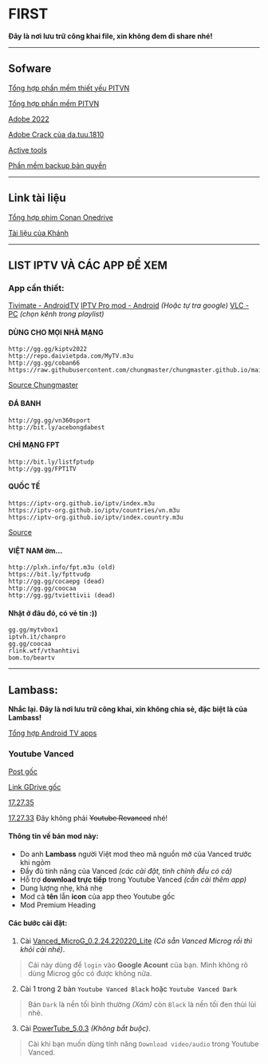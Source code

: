 # FIRST
**Đây là nơi lưu trữ công khai file, xin không đem đi share nhé!**

---

## Sofware

[Tổng hợp phần mềm thiết yếu PITVN](bit.ly/pitvn69)

[Tổng hợp phần mềm PITVN](https://docs.google.com/spreadsheets/d/e/2PACX-1vRlK-vRwPJHDaANT81EjyG4m5ZnLXdKRYfS0eKXyCzGymEfUDmKHRhxvUbtWYTfVn7MJ3E2jk7v3cGi/pubhtml#)

[Adobe 2022](https://docs.google.com/spreadsheets/d/1niE7GXhFp4phCIuXojIY4mTriyRcOb05xQheH2SkNRk/htmlview)

[Adobe Crack của da.tuu.1810](https://docs.google.com/document/d/1eGe5MAWn-_YypoJSgopnyJGaCdzjKlqlirRCtySGsak/edit)

[Active tools](https://github.com/KevinNitroG/Public-Stuff/tree/main/Active_Windows_Office_Tools)

[Phần mềm backup bản quyền](https://docs.google.com/document/d/e/2PACX-1vS6qiila2Ty-AjMYyw3k7GJY-T2qiKqkL-NsUwQHU85Ckqy5iTRDVHNgy3Rbm4f_ORzNBorELALEPIk/pub)

---

## Link tài liệu

[Tổng hợp phim Conan Onedrive](https://t.ly/ymH1)

[Tài liệu của Khánh](https://pitvn-my.sharepoint.com/:f:/g/personal/giakhanh_pitvn_onmicrosoft_com/Ei7jAqH3oDdCp7hLqSxPrm0BgGGANoKInO1n8_t6CNp0pQ?e=xPoqkC)

---

## LIST IPTV VÀ CÁC APP ĐỂ XEM

### App cần thiết:

[Tivimate - AndroidTV](http://bom.to/tivimate)
[IPTV Pro mod - Android](https://www.minhtamvn.com/2020/08/iptv-pro-xem-tv-cho-android.html?m=1) _(Hoặc tự tra google)_
[VLC - PC](https://www.videolan.org/) _(chọn kênh trong playlist)_

#### DÙNG CHO MỌI NHÀ MẠNG

```
http://gg.gg/kiptv2022
http://repo.daivietpda.com/MyTV.m3u
http://gg.gg/coban66
https://raw.githubusercontent.com/chungmaster/chungmaster.github.io/main/playlist.m3u
```

[Source Chungmaster](https://github.com/chungmaster/chungmaster.github.io)

#### ĐÁ BANH

```
http://gg.gg/vn360sport
http://bit.ly/acebongdabest
```

#### CHỈ MẠNG FPT

```
http://bit.ly/listfptudp
http://gg.gg/FPT1TV
```

#### QUỐC TẾ

```
https://iptv-org.github.io/iptv/index.m3u
https://iptv-org.github.io/iptv/countries/vn.m3u
https://iptv-org.github.io/iptv/index.country.m3u
```

[Source](https://github.com/iptv-org/iptv)

#### VIỆT NAM ờm...

```
http://plxh.info/fpt.m3u (old)
https://bit.ly/fpttvudp
http://gg.gg/cocaepg (dead)
http://gg.gg/coocaa
http://gg.gg/tviettivii (dead)
```

#### Nhặt ở đâu đó, có vẻ tín :))

```
gg.gg/mytvbox1 
iptvh.it/chanpro 
gg.gg/coocaa 
rlink.wtf/vthanhtivi 
bom.to/beartv
```
---

## Lambass:

**Nhắc lại. Đây là nơi lưu trữ công khai, xin không chia sẻ, đặc biệt là của Lambass!**

[Tổng hợp Android TV apps](https://drive.google.com/drive/u/0/folders/1PFdV02DrH0AjbszXD8Klo_23cC8Q3F2_)

### Youtube Vanced

[Post gốc](https://m.facebook.com/groups/kodiviet/permalink/1349593462231109/)

[Link GDrive gốc](https://drive.google.com/drive/folders/100ExwMzr91ApUL2qy1ZDGrpdh4pmGDVp)

[17.27.35](https://github.com/KevinNitroG/Public-Stuff/releases/tag/YoutubeVanced17.27.35)

[17.27.33](https://github.com/KevinNitroG/Public-Stuff/releases/tag/YoutubeVanced17.27.33)
Đây không phải ~~Youtube Revanced~~ nhé!

#### Thông tin về bản mod này:
- Do anh **Lambass** người Việt mod theo mã nguồn mở của Vanced trước khi ngỏm
- Đầy đủ tính năng của Vanced _(các cài đặt, tinh chỉnh đều có cả)_
- Hỗ trợ **download trực tiếp** trong Youtube Vanced _(cần cài thêm app)_
- Dung lượng nhẹ, khá nhẹ
- Mod cả **tên** lẫn **icon** của app theo Youtube gốc
- Mod Premium Heading

#### Các bước cài đặt:

1. Cài [Vanced_MicroG_0.2.24.220220_Lite](https://github.com/KevinNitroG/Public-Stuff/releases/download/YoutubeVancedAdditionalApps/Vanced_MicroG_0.2.24.220220_Lite.apk) _(Có sẵn Vanced Microg rồi thì khỏi cài nhé)_.
> Cái này dùng để `login` vào **Google Acount** của bạn. Mình không rõ dùng Microg gốc có được không nữa.

2. Cài 1 trong 2 bản `Youtube Vanced Black` hoặc `Youtube Vanced Dark`
> Bản `Dark` là nền tối bình thường _(Xám)_ còn `Black` là nền tối đen thùi lùi nhé.

3. Cài [PowerTube_5.0.3](https://github.com/KevinNitroG/Public-Stuff/releases/download/YoutubeVancedAdditionalApps/PowerTube_5.0.3.apk) _(Không bắt buộc)_.
> Cài khi bạn muốn dùng tính năng `Download video/audio` trong Youtube Vanced.

